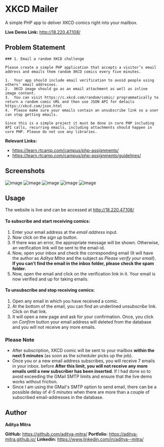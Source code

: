 # XKCD Mailer

A simple PHP app to deliver XKCD comics right into your mailbox.

**Live Demo Link:** http://18.220.47.108/
  
## Problem Statement

```
### 1. Email a random XKCD challenge

Please create a simple PHP application that accepts a visitor’s email address and emails them random XKCD comics every five minutes.

1.  Your app should include email verification to avoid people using others’ email addresses.
2.  XKCD image should go as an email attachment as well as inline image content.
3.  You can visit https://c.xkcd.com/random/comic/ programmatically to return a random comic URL and then use JSON API for details https://xkcd.com/json.html
4.  Please make sure your emails contain an unsubscribe link so a user can stop getting emails.

Since this is a simple project it must be done in core PHP including API calls, recurring emails, including attachments should happen in core PHP. Please do not use any libraries.
```

**Relevant Links:**

- https://learn.rtcamp.com/campus/php-assignments/
- https://learn.rtcamp.com/campus/php-assignments/guidelines/

## Screenshots

<img src="https://i.ibb.co/kGwGmsV/image.png" alt="image" border="0">

<img src="https://i.ibb.co/pvywQk7/image.png" alt="image" border="0">

<img src="https://i.ibb.co/d0pP14k/image.png" alt="image" border="0">

<img src="https://i.ibb.co/qYTJNcj/image.png" alt="image" border="0">
<img src="https://i.ibb.co/crWMshY/image.png" alt="image" border="0">

## Usage

The website is live and can be accessed at http://18.220.47.108/

#### To subscribe and start receiving comics:

1. Enter your email address at the _email address_ input.
2. Now click on the _sign up_ button.
3. If there was an error, the appropriate message will be shown. Otherwise, an verification link will be sent to the email-id.
4. Now, open your inbox and check the corresponding email (It will have the author as _Aditya Mitra_ and the subject as _Please verify your email_). **If you can't find the email in the inbox folder, please check the spam folder.**
5. Now, open the email and click on the verification link in it. Your email is now verified and up for taking emails.

#### To unsubscribe and stop receiving comics:

1. Open any email in which you have received a comic.
2. At the bottom of the email, you can find an underlined _unsubscribe_ link. Click on that link.
3. It will open a new page and ask for your confirmation. Once, you click on _Confirm_ button your email address will deleted from the database and you will not receive any more emails.

### Please Note

- After subscription, XKCD comic will be sent to your mailbox **within the next 5 minutes** (as soon as the scheduler picks up the job).
- Once you or a new email address subscribes, you will receive 7 emails in your inbox. before **After this limit, you will not receive any more emails until a new subscriber has been inserted**. If I had done so to avoid exceeding the GMail SMTP limits and ensure that the live demo works without friction.
- Since I am using the GMail's SMTP option to send email, there can be a possible delay of _4-5 minutes_ when there are more than a couple of subscribed email-addresses in the database.

## Author

**Aditya Mitra**

**GitHub:** https://github.com/aditya-mitra/
**Portfolio:** https://aditya-mitra.github.io/
**Linkedin:** https://www.linkedin.com/in/aditya--mitra/
